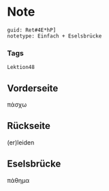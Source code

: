 # Note
```
guid: Ret#4E*hP]
notetype: Einfach + Eselsbrücke
```

### Tags
```
Lektion48
```

## Vorderseite
πάσχω

## Rückseite
(er)leiden

## Eselsbrücke
πάθημα
